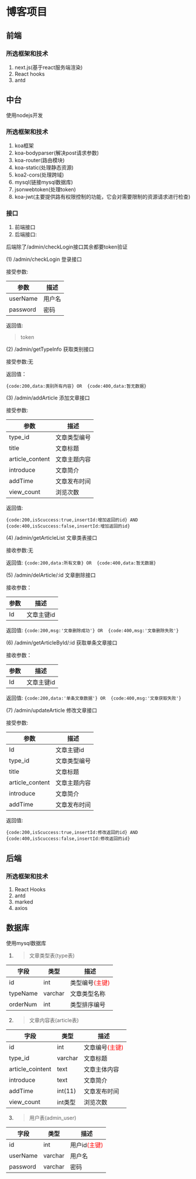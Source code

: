 # 博客项目
## 前端

### 所选框架和技术
1. next.js(基于react服务端渲染)
2. React hooks
3. antd




## 中台
使用nodejs开发

### 所选框架和技术
1. koa框架
2. koa-bodyparser(解决post请求参数)
3. koa-router(路由模块)
4. koa-static(处理静态资源)
5. koa2-cors(处理跨域)
6. mysql(链接mysql数据库)
7. jsonwebtoken(处理token)
8. koa-jwt(主要提供路有权限控制的功能，它会对需要限制的资源请求进行检查)

### 接口
1. 前端接口
2. 后端接口: 

后端除了/admin/checkLogin接口其余都要token验证

(1) /admin/checkLogin 登录接口

接受参数:


|  参数  | 描述 |
|  ---  | ---  |
| userName  | 用户名 |
| password  | 密码 |

返回值:
> token

(2) /admin/getTypeInfo 获取类别接口

接受参数:无

返回值：

`{code:200,data:类别所有内容} OR  {code:400,data:暂无数据}`

(3) /admin/addArticle 添加文章接口

接受参数:


|  参数  | 描述 |
|  ---  | ---  |
| type_id  | 文章类型编号 |
| title  | 文章标题 |
| article_content  | 文章主题内容 |
| introduce  | 文章简介 |
| addTime  | 文章发布时间 |
| view_count  | 浏览次数 |

返回值:

`{code:200,isScuccess:true,insertId:增加返回的id} AND {code:400,isScuccess:false,insertId:增加返回的id}`

(4) /admin/getArticleList 文章类表接口

接收参数:无

返回值:
`{code:200,data:所有文章} OR  {code:400,data:暂无数据}`

(5) /admin/delArticle/:id 文章删除接口

接收参数：


|  参数  | 描述 |
|  ---  | ---  |
| Id  | 文章主键id |

返回值:
`{code:200,msg:'文章删除成功'} OR  {code:400,msg:'文章删除失败'}`

(6) /admin/getArticleById/:id 获取单条文章接口

接收参数：


|  参数  | 描述 |
|  ---  | ---  |
| Id  | 文章主键id |

返回值:
`{code:200,data:'单条文章数据'} OR  {code:400,msg:'文章获取失败'}`

(7) /admin/updateArticle 修改文章接口

接受参数:


|  参数  | 描述 |
|  ---  | ---  |
| Id  | 文章主键id |
| type_id  | 文章类型编号 |
| title  | 文章标题 |
| article_content  | 文章主题内容 |
| introduce  | 文章简介 |
| addTime  | 文章发布时间 |

返回值:

`{code:200,isScuccess:true,insertId:修改返回的id} AND {code:400,isScuccess:false,insertId:修改返回的id}`

## 后端

### 所选框架和技术
1. React Hooks
2. antd
3. marked
4. axios

## 数据库
使用mysql数据库
1. > 文章类型表(type表)
   
|  字段   | 类型  | 描述 |
|  ---  | ---  | --- |
| id  | int | 类型编号<font color=red>(主键)</font> |
| typeName  | varchar | 文章类型名称 |
| orderNum  | int | 类型排序编号 |


2. > 文章内容表(article表)
   
|  字段   | 类型  | 描述 |
|  ---  | ---  | --- |
| id  | int | 文章编号<font color=red>(主键)</font> |
| type_id  | varchar | 文章标题 |
| article_cointent   | text | 文章主体内容 |
| introduce | text | 文章简介 |
| addTime | int(11) | 文章发布时间 |
| view_count | int类型 | 浏览次数 |

3. > 用户表(admin_user)

| 字段 | 类型 | 描述 |
| --- | ---| --- |
| id | int | 用户id<font color=red>(主键)</font> |
| userName | varchar | 用户名 |
| password | varchar | 密码 |